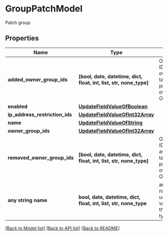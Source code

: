 # GroupPatchModel

Patch group

## Properties
Name | Type | Description | Notes
------------ | ------------- | ------------- | -------------
**added_owner_group_ids** | **[bool, date, datetime, dict, float, int, list, str, none_type]** | Only the group IDs to add as owners, this take precedence over the OwnerGroupIds | [optional] 
**enabled** | [**UpdateFieldValueOfBoolean**](UpdateFieldValueOfBoolean.md) |  | [optional] 
**ip_address_restriction_ids** | [**UpdateFieldValueOfInt32Array**](UpdateFieldValueOfInt32Array.md) |  | [optional] 
**name** | [**UpdateFieldValueOfString**](UpdateFieldValueOfString.md) |  | [optional] 
**owner_group_ids** | [**UpdateFieldValueOfInt32Array**](UpdateFieldValueOfInt32Array.md) |  | [optional] 
**removed_owner_group_ids** | **[bool, date, datetime, dict, float, int, list, str, none_type]** | Only the group IDs to removed as owners, this take precedence over the OwnerGroupIds | [optional] 
**any string name** | **bool, date, datetime, dict, float, int, list, str, none_type** | any string name can be used but the value must be the correct type | [optional]

[[Back to Model list]](../README.md#documentation-for-models) [[Back to API list]](../README.md#documentation-for-api-endpoints) [[Back to README]](../README.md)


